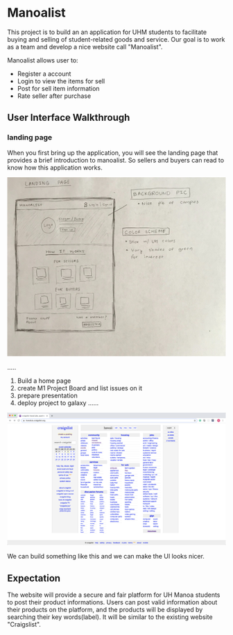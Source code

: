 # Manoalist
This project is to build an an application for UHM students to facilitate buying and selling of student-related goods and service. Our goal is to work as a team and develop a nice website call "Manoalist".

Manoalist allows user to:

- Register a account
- Login to view the items for sell
- Post for sell item information
- Rate seller after purchase

## User Interface Walkthrough

### landing page

When you first bring up the application, you will see the landing page that provides a brief introduction to manoalist. So sellers and buyers can read to know how this application works.

<img src="doc/landing.jpg" alt="landing mockup">


.....

1. Build a home page
2. create M1 Project Board and list issues on it
3. prepare presentation
4. deploy project to galaxy
......

<img src="doc/craigslist.png" alt="craigslist">

We can build something like this and we can make the UI looks nicer.

## Expectation
The website will provide a secure and fair platform for UH Manoa students to post their product informations. Users can post valid information about their products on the platform, and the products will be displayed by searching their key words(label). It will be similar to the existing website "Craigslist".
